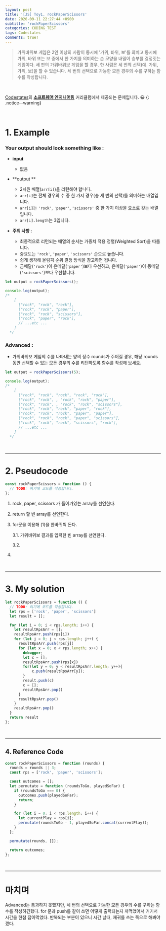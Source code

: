 ```yaml
---
layout: post
title: '[JS] Toy1. rockPaperScissors'
date: 2020-09-11 22:27:44 +0900
subtitle: 'rockPaperScissors'
categories: CODING_TEST
tags: Codestates
comments: true!
---
```


> 가위바위보 게임은 2인 이상의 사람이 동시에 '가위, 바위, 보'를 외치고 동시에 가위, 바위 또는 보 중에서 한 가지를 의미하는 손 모양을 내밀어 승부를 결정짓는 게임이다. 세 판의 가위바위보 게임을 할 경우, 한 사람은 세 번의 선택(예. 가위, 가위, 보)을 할 수 있습니다. 세 번의 선택으로 가능한 모든 경우의 수를 구하는 함수를 작성합니다.

<br>

[Codestates](https://codestates.com/)의 **[소프트웨어 엔지니어링](https://codestates.com/course/software-engineering)** 커리큘럼에서 제공되는 문제입니다. 😀 
{: .notice--warning}

<br>

# 1. Example

### Your output should look something like :

- **input**

  -  없음

- **output ** 
  - 2차원 배열(`arr[i]`)을 리턴해야 합니다.
  - `arr[i]`는 전체 경우의 수 중 한 가지 경우(총 세 번의 선택)를 의미하는 배열입니다.
  - `arr[i]`는 `'rock'`, `'paper'`, `'scissors'` 중 한 가지 이상을 요소로 갖는 배열입니다.
  - `arr[i].length`는 3입니다.

- **주의 사항** :

  - 최종적으로 리턴되는 배열의 순서는 가중치 적용 정렬(Weighted Sort)을 따릅니다.
  - 중요도는 `'rock'`, `'paper'`, `'scissors'` 순으로 높습니다.
  - 쉽게 생각해 올림픽 순위 결정 방식을 참고하면 됩니다.
  - 금메달(`'rock'`)이 은메달(`'paper'`)보다 우선하고, 은메달(`'paper'`)이 동메달(`'scissors'`)보다 우선합니다.

```js
let output = rockPaperScissors();

console.log(output);
/*
    [
      ["rock", "rock", "rock"],
      ["rock", "rock", "paper"],
      ["rock", "rock", "scissors"],
      ["rock", "paper", "rock"],
      // ...etc ...
    ]
  */
```

### Advanced :

- 가위바위보 게임의 수를 나타내는 양의 정수 rounds가 주어질 경우, 해당 rounds 동안 선택할 수 있는 모든 경우의 수를 리턴하도록 함수를 작성해 보세요.

```js
let output = rockPaperScissors(5);

console.log(output);
/*
    [
      ["rock", "rock", "rock", "rock", "rock"],
      ["rock", "rock", , "rock", "rock", "paper"],
      ["rock", "rock", , "rock", "rock", "scissors"],
      ["rock", "rock", "rock", "paper", "rock"],
      ["rock", "rock", "rock", "paper", "paper"],
      ["rock", "rock", "rock", "paper", "scissors"],
      ["rock", "rock", "rock", "scissors", "rock"],
      // ...etc ...
    ]
  */
```



<br>

***

# 2. Pseudocode

```js
const rockPaperScissors = function () {
  // TODO: 여기에 코드를 작성합니다.
};
```

  1. rock, paper, scissors 가 들어가있는 array를 선언한다.

  2. return 할 빈 array를 선언한다.

  3. for문을 이용해 (1)을 한바퀴씩 돈다. 
     
       3.1. 가위바위보 결과를 입력한 빈 array를 선언한다.
       
       3.2. 
   
   4. 


<br>

***

# 3. My solution

```js
let rockPaperScissors = function () {
  // TODO: 여기에 코드를 작성합니다.
  let rps = ['rock', 'paper', 'scissors']
  let result = [];

  for (let i = 0; i < rps.length; i++) {
    let resultRpsArr = [];
    resultRpsArr.push(rps[i])
    for (let j = 0; j < rps.length; j++) {
      resultRpsArr.push(rps[j])
      for (let x = 0; x < rps.length; x++) {
        debugger;
        let c = [];
        resultRpsArr.push(rps[x])
        for(let y = 0; y < resultRpsArr.length; y++){
            c.push(resultRpsArr[y]);
        }
        result.push(c)
        c = [];
        resultRpsArr.pop()
      }
      resultRpsArr.pop()
    }
    resultRpsArr.pop()
  }
  return result
};

```

<br>

***

## 4. Reference Code

```js
const rockPaperScissors = function (rounds) {
  rounds = rounds || 3;
  const rps = ['rock', 'paper', 'scissors'];

  const outcomes = [];
  let permutate = function (roundsToGo, playedSoFar) {
    if (roundsToGo === 0) {
      outcomes.push(playedSoFar);
      return;
    }

    for (let i = 0; i < rps.length; i++) {
      let currentPlay = rps[i];
      permutate(roundsToGo - 1, playedSoFar.concat(currentPlay));
    }
  };

  permutate(rounds, []);

  return outcomes;
};
```

<br>

***

# 마치며

Advanced는 통과하지 못했지만, 세 번의 선택으로 가능한 모든 경우의 수를 구하는 함수를 작성하긴했다. for 문과 push를 같이 쓰면 어떻게 출력되는지 까먹었어서 거기서 시간을 한참 잡아먹었다. 반복되는 부분이 있으니 시간 날때, 재귀를 쓰는 쪽으로 해봐야겠다.
